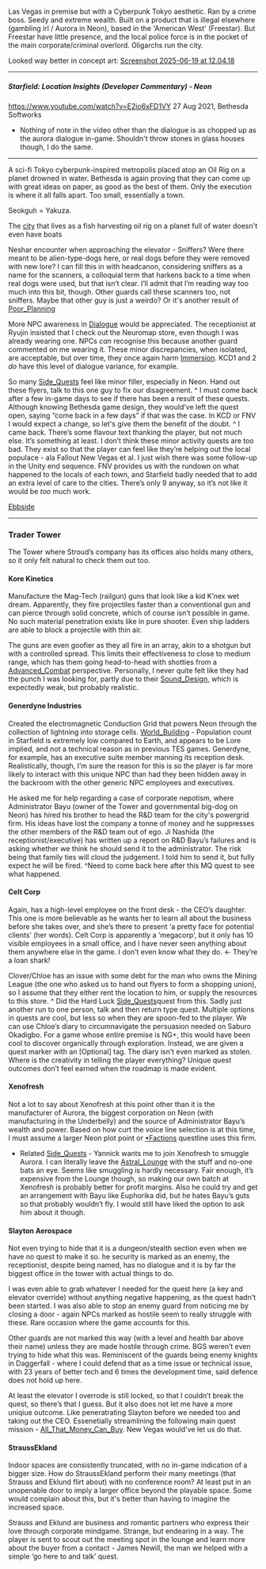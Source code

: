 Las Vegas in premise but with a Cyberpunk Tokyo aesthetic. Ran by a crime boss. Seedy and extreme wealth. Built on a product that is illegal elsewhere (gambling irl / Aurora in Neon), based in the 'American West' (Freestar). But Freestar have little presence, and the local police force is in the pocket of the main corporate/criminal overlord. Oligarchs run the city.

Looked way better in concept art: [Screenshot 2025-06-19 at 12.04.18](Images/Screenshot-2025-06-19-at-12.04.18.png)

---
##### Starfield: Location Insights (Developer Commentary) - Neon
https://www.youtube.com/watch?v=E2io6xFD1VY
27 Aug 2021, Bethesda Softworks

- Nothing of note in the video other than the dialogue is as chopped up as the aurora dialogue in-game. Shouldn't throw stones in glass houses though, I do the same.

---
A sci-fi Tokyo cyberpunk-inspired metropolis placed atop an Oil Rig on a planet drowned in water. Bethesda is again proving that they can come up with great ideas on paper, as good as the best of them. Only the execution is where it all falls apart. Too small, essentially a town.

Seokguh = Yakuza.

The [city](Cities/Neon_City.md) that lives as a fish harvesting oil rig on a planet full of water doesn't even have boats

Neshar encounter when approaching the elevator - Sniffers? 
Were there meant to be alien-type-dogs here, or real dogs before they were removed with new lore? 
I can fill this in with headcanon, considering sniffers as a name for the scanners, a colloquial term that harkens back to a time when real dogs were used, but that isn’t clear. 
I’ll admit that I’m reading way too much into this bit, though. Other guards call these scanners too, not sniffers. Maybe that other guy is just a weirdo? Or it's another result of [Poor_Planning](Development/Poor_Planning.md)

More NPC awareness in [Dialogue](Writing/Dialogue.md) would be appreciated. The receptionist at Ryujin insisted that I check out the Neuromap store, even though I was already wearing one. 
NPCs *can* recognise this because another guard commented on me wearing it. These minor discrepancies, when isolated, are acceptable, but over time, they once again harm [Immersion](Presentation/Immersion.md). KCD1 and 2 *do* have this level of dialogue variance, for example.

So many [Side_Quests](Side%20Quests/Side_Quests.md) feel like minor filler, especially in Neon. Hand out these flyers, talk to this one guy to fix our disagreement. 
	^ I must come back after a few in-game days to see if there has been a result of these quests. Although knowing Bethesda game design, they would’ve left the quest open, saying “come back in a few days” if that was the case. In KCD or FNV I would expect a change, so let's give them the benefit of the doubt.
		^ I came back. There’s some flavour text thanking the player, but not much else. It’s something at least. I don’t think these minor activity quests are too bad. They exist so that the player can feel like they’re helping out the local populace - ala Fallout New Vegas et al. 
		I just wish there was some follow-up in the Unity end sequence. FNV provides us with the rundown on what happened to the locals of each town, and Starfield badly needed that to add an extra level of care to the cities. There’s only 9 anyway, so it’s not like it would be *too* much work.

[Ebbside](Cities/Ebbside.md)


---
### Trader Tower
The Tower where Stroud’s company has its offices also holds many others, so it only felt natural to check them out too. 
#### Kore Kinetics 
Manufacture the Mag-Tech (railgun) guns that look like a kid K’nex wet dream. Apparently, they fire projectiles faster than a conventional gun and can pierce through solid concrete, which of course isn’t possible in game. No such material penetration exists like in pure shooter. 
	Even ship ladders are able to block a projectile with thin air. 

The guns are even goofier as they all fire in an array, akin to a shotgun but with a controlled spread. This limits their effectiveness to close to medium range, which has them going head-to-head with shotties from a [Advanced_Combat](Gameplay%20Systems/Advanced_Combat.md) perspective. 
	Personally, I never quite felt like they had the punch I was looking for, partly due to their [Sound_Design](Presentation/Sound_Design.md), which is expectedly weak, but probably realistic.

#### Generdyne Industries 
Created the electromagnetic Conduction Grid that powers Neon through the collection of lightning into storage cells. 
[World_Building](Writing/World_Building.md) - Population count in Starfield is extremely low compared to Earth, and appears to be Lore implied, and not a technical reason as in previous TES games. 
Generdyne, for example, has an executive suite member manning its reception desk. 
	Realistically, though, I’m sure the reason for this is so the player is far more likely to interact with this unique NPC than had they been hidden away in the backroom with the other generic NPC employees and executives.
	
He asked me for help regarding a case of corporate nepotism, where Administrator Bayu (owner of the Tower and governmental big-dog on Neon) has hired his brother to head the R&D team for the city's powergrid firm. 
His ideas have lost the company a tonne of money and he suppresses the other members of the R&D team out of ego. 
Ji Nashida (the receptionist/executive) has written up a report on R&D Bayu’s failures and is asking whether we think he should send it to the administrator. The risk being that family ties will cloud the judgement. I told him to send it, but fully expect he will be fired. 
	^Need to come back here after this MQ quest to see what happened.

#### Celt Corp 
Again, has a high-level employee on the front desk - the CEO’s daughter. 
This one is more believable as he wants her to learn all about the business before she takes over, and she’s there to present ‘a pretty face for potential clients’ (her words). 
Celt Corp is apparently a ‘megacorp’, but it only has 10 visible employees in a small office, and I have never seen anything about them anywhere else in the game. I don’t even know what they do. <- They’re a loan shark!

Clover/Chloe has an issue with some debt for the man who owns the Mining League (the one who asked us to hand out flyers to form a shopping union), so I assume that they either rent the location to him, or supply the resources to this store.
	^ Did the Hard Luck [Side_Quests](Side%20Quests/Side_Quests.md)quest from this. Sadly just another run to one person, talk and then return type quest. 
		Multiple options in quests are cool, but less so when they are spoon-fed to the player. We can use Chloe’s diary to circumnavigate the persuasion needed on Saburo Okadigbo. For a game whose entire premise is NG+, this would have been cool to discover organically through exploration. 
		Instead, we are given a quest marker with an [Optional] tag. The diary isn’t even marked as stolen. 
			Where is the creativity in telling the player everything? Unique quest outcomes don’t feel earned when the roadmap is made evident.

#### Xenofresh
Not a lot to say about Xenofresh at this point other than it is the manufacturer of Aurora, the biggest corporation on Neon (with manufacturing in the Underbelly) and the source of Administrator Bayu’s wealth and power. Based on how curt the voice line selection is at this time, I must assume a larger Neon plot point or [•Factions](Factions/•Factions.md) questline uses this firm.

+ Related [Side_Quests](Side%20Quests/Side_Quests.md) - Yannick wants me to join Xenofresh to smuggle Aurora. I can literally leave the [Astral_Lounge](Locations/Astral_Lounge.md) with the stuff and no-one bats an eye. Seems like smuggling is hardly necessary. 
		Fair enough, it’s expensive from the Lounge though, so making our own batch at Xenofresh is probably better for profit margins. Also he could try and get an arrangement with Bayu like Euphorika did, but he hates Bayu’s guts so that probably wouldn’t fly. I would still have liked the option to ask him about it though.

#### Slayton Aerospace 
Not even trying to hide that it is a dungeon/stealth section even when we have no quest to make it so. 
he security is marked as an enemy, the receptionist, despite being named, has no dialogue and it is by far the biggest office in the tower with actual things to do. 

I was even able to grab whatever I needed for the quest here (a key and elevator override) without anything negative happening, as the quest hadn't been started. I was also able to stop an enemy guard from noticing me by closing a door - again NPCs marked as hostile seem to really struggle with these. 
	Rare occasion where the game accounts for this.

Other guards are not marked this way (with a level and health bar above their name) unless they are made hostile through crime. BGS weren’t even trying to hide what this was. Reminiscent of the guards being enemy knights in Daggerfall - where I could defend that as a time issue or technical issue, with 23 years of better tech and 6 times the development time, said defence does not hold up here. 

At least the elevator I overrode is still locked, so that I couldn’t break the quest, so there’s that I guess.
	But it also does not let me have a more uniqiue outcome. Like peneratrating Slayton before we needed too and taking out the CEO. Essenetially streamlining the following main quest mission - [All_That_Money_Can_Buy](Main%20Quest/All_That_Money_Can_Buy.md). New Vegas would've let us do that.

#### StraussEkland
Indoor spaces are consistently truncated, with no in-game indication of a bigger size. How do StraussEkland perform their many meetings (that Strauss and Eklund flirt about) with no conference room? At least put in an unopenable door to imply a larger office beyond the playable space. Some would complain about this, but it's better than having to imagine the increased space.

Strauss and Eklund are business and romantic partners who express their love through corporate mindgame. Strange, but endearing in a way. The player is sent to scout out the meeting spot in the lounge and learn more about the buyer from a contact - James Newill, the man we helped with a simple ‘go here to and talk’ quest.




